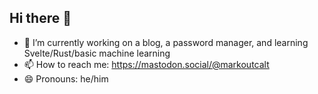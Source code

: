 ## Hi there 👋

<!--
**mtoutcalt/mtoutcalt** is a ✨ _special_ ✨ repository because its `README.md` (this file) appears on your GitHub profile.

Here are some ideas to get you started:
-->
- 🔭 I’m currently working on a blog, a password manager, and learning Svelte/Rust/basic machine learning
- 📫 How to reach me: https://mastodon.social/@markoutcalt
- 😄 Pronouns: he/him

